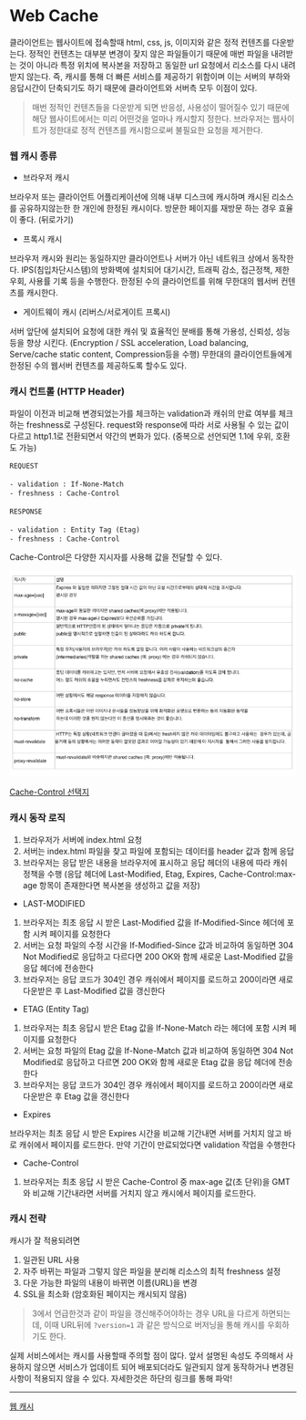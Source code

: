 # Web Cache 

클라이언트는 웹사이트에 접속할때 html, css, js, 이미지와 같은 정적 컨텐츠를 다운받는다.
정적인 컨텐츠는 대부분 변경이 잦지 않은 파일들이기 때문에 매번 파일을 내려받는 것이 아니라 특정 위치에 복사본을 저장하고 동일한 url 요청에서 리소스를 다시 내려받지 않는다. 
즉, 캐시를 통해 더 빠른 서비스를 제공하기 위함이며 이는 서버의 부하와 응답시간이 단축되기도 하기 때문에 클라이언트와 서버측 모두 이점이 있다.

> 매번 정적인 컨텐츠들을 다운받게 되면 반응성, 사용성이 떨어질수 있기 때문에 해당 웹사이트에서는 미리 어떤것을 얼마나 캐시할지 정한다. 브라우저는 웹사이트가 정한대로 정적 컨텐츠를 캐시함으로써 불필요한 요청을 제거한다. 


### 웹 캐시 종류

- 브라우저 캐시

브라우저 또는 클라이언트 어플리케이션에 의해 내부 디스크에 캐시하며 캐시된 리소스를 공유하지않는한 한 개인에 한정된 캐시이다. 
방문한 페이지를 재방문 하는 경우 효율이 좋다. (뒤로가기)

- 프록시 캐시

브라우저 캐시와 원리는 동일하지만 클라이언트나 서버가 아닌 네트워크 상에서 동작한다. IPS(침입차단시스템)의 방화벽에 설치되어 대기시간, 트래픽 감소, 접근정책, 제한 우회, 사용률 기록 등을 수행한다.
한정된 수의 클라이언트를 위해 무한대의 웹서버 컨텐츠를 캐시한다.

- 게이트웨이 캐시 (리버스/서로게이트 프록시)

서버 앞단에 설치되어 요청에 대한 캐쉬 및 효율적인 분배를 통해 가용성, 신뢰성, 성능등을 향상 시킨다. 
(Encryption / SSL acceleration, Load balancing, Serve/cache static content, Compression등을 수행)
무한대의 클라이언트들에게 한정된 수의 웹서버 컨텐츠를 제공하도록 할수도 있다.



### 캐시 컨트롤 (HTTP Header)

파일이 이전과 비교해 변경되었는가를 체크하는 validation과 캐쉬의 만료 여부를 체크하는 freshness로 구성된다. 
request와 response에 따라 서로 사용될 수 있는 값이 다르고 http1.1로 전환되면서 약간의 변화가 있다. (중복으로 선언되면 1.1에 우위, 호환도 가능)

```
REQUEST 

- validation : If-None-Match
- freshness : Cache-Control

RESPONSE

- validation : Entity Tag (Etag)
- freshness : Cache-Control
```

Cache-Control은 다양한 지시자를 사용해 값을 전달할 수 있다. 

![cache-control](https://github.com/iiaii/memo/blob/master/images/web-cache-CacheControl.png?raw=true)

[Cache-Control 선택지](https://t1.daumcdn.net/cfile/tistory/271252475582250020)



### 캐시 동작 로직

1. 브라우저가 서버에 index.html 요청
2. 서버는 index.html 파일을 찾고 파일에 포함되는 데이터를 header 값과 함께 응답
3. 브라우저는 응답 받은 내용을 브라우저에 표시하고 응답 헤더의 내용에 따라 캐쉬 정책을 수행 
(응답 헤더에 Last-Modified, Etag, Expires, Cache-Control:max-age 항목이 존재한다면 복사본을 생성하고 값을 저장)


- LAST-MODIFIED

1. 브라우저는 최초 응답 시 받은 Last-Modified 값을 If-Modified-Since 헤더에 포함 시켜 페이지를 요청한다
2. 서버는 요청 파일의 수정 시간을 If-Modified-Since 값과 비교하여 동일하면 304 Not Modified로 응답하고 다르다면 200 OK와 함께 새로운 Last-Modified 값을 응답 헤더에 전송한다
3. 브라우저는 응답 코드가 304인 경우 캐쉬에서 페이지를 로드하고 200이라면 새로 다운받은 후 Last-Modified 값을 갱신한다

- ETAG (Entity Tag)

1. 브라우저는 최초 응답시 받은 Etag 값을 If-None-Match 라는 헤더에 포함 시켜 페이지를 요청한다
2. 서버는 요청 파일의 Etag 값을 If-None-Match 값과 비교하여 동일하면 304 Not Modified로 응답하고 다르면 200 OK와 함께 새로운 Etag 값을 응답 헤더에 전송한다
3. 브라우저는 응답 코드가 304인 경우 캐쉬에서 페이지를 로드하고 200이라면 새로 다운받은 후 Etag 값을 갱신한다

- Expires

브라우저는 최초 응답 시 받은 Expires 시간을 비교해 기간내면 서버를 거치지 않고 바로 캐쉬에서 페이지를 로드한다. 만약 기간이 만료되었다면 validation 작업을 수행한다

- Cache-Control

1. 브라우저는 최초 응답 시 받은 Cache-Control 중 max-age 값(초 단위)을 GMT와 비교해 기간내라면 서버를 거치지 않고 캐시에서 페이지를 로드한다.



### 캐시 전략

캐시가 잘 적용되려면 

1. 일관된 URL 사용
2. 자주 바뀌는 파일과 그렇지 않은 파일을 분리해 리소스의 최적 freshness 설정
3. 다운 가능한 파일의 내용이 바뀌면 이름(URL)을 변경 
4. SSL을 최소화 (암호화된 페이지는 캐시되지 않음)

> 3에서 언급한것과 같이 파일을 갱신해주어야하는 경우 URL을 다르게 하면되는데, 이때 URL뒤에 `?version=1` 과 같은 방식으로 버저닝을 통해 캐시를 우회하기도 한다.


실제 서비스에서는 캐시를 사용할때 주의할 점이 많다. 앞서 설명된 속성도 주의해서 사용하지 않으면 서비스가 업데이트 되어 배포되더라도 일관되지 않게 동작하거나 변경된 사항이 적용되지 않을 수 있다.
자세한것은 하단의 링크를 통해 파악!





---
[웹 캐시](https://hahahoho5915.tistory.com/33)

